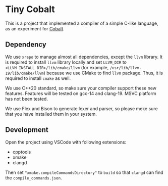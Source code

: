 # Tiny Cobalt

This is a project that implemented a compiler of a simple C-like language, as an experiment for [Cobalt](https://github.com/The-Cobalt-Develop-Team/cobalt).

## Dependency

We use `xrepo` to manage almost all dependencies, except the `llvm` library. It is required to install `llvm` library locally and set `LLVM_DIR` to `<LLVM_INSTALL_DIR>/lib/cmake/llvm` (for example, `/usr/lib/llvm-19/lib/cmake/llvm`) because we use CMake to find `llvm` package. Thus, it is required to install `cmake` as well.

We use C++20 standard, so make sure your compiler support these new features. Features will be tested on gcc-14 and clang-19. MSVC platform has not been tested.

We use Flex and Bison to generate lexer and parser, so please meke sure that you have installed them in your system.

## Development

Open the project using VSCode with following extensions:

- cpptools
- xmake
- clangd

Then set `"xmake.compileCommandsDirectory"` to `build` so that `clangd` can find the `compile_commands.json`.
